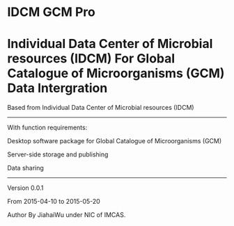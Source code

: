 # IDCM GCM Pro
Individual Data Center of Microbial resources (IDCM) For Global Catalogue of Microorganisms (GCM) Data Intergration
==========================================================
Based from
Individual Data  Center of Microbial resources (IDCM)
***********************************************************
With function requirements:

Desktop software package for Global Catalogue of Microorganisms (GCM)

Server-side storage and publishing 

Data sharing

***********************************************************
Version 0.0.1

From 2015-04-10 to 2015-05-20 

Author By JiahaiWu under NIC of IMCAS.
